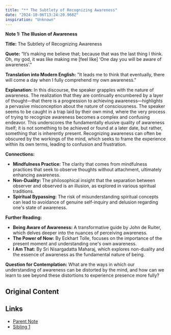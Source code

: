 ```yaml
---
title: "** The Subtlety of Recognizing Awareness"
date: "2024-10-06T13:24:20.968Z"
inspiration: "Unknown"
---
```



**Note 1: The Illusion of Awareness**

**Title:** The Subtlety of Recognizing Awareness

**Quote:** “It’s making me believe that; because that was the last thing I think. Oh, my god, it was like making me [feel like] ‘One day you will be aware of awareness’."

**Translation into Modern English:** "It leads me to think that eventually, there will come a day when I fully comprehend my own awareness."

**Explanation:** In this discourse, the speaker grapples with the nature of awareness. The realization that they are continually encumbered by a layer of thought—that there is a progression to achieving awareness—highlights a pervasive misconception about the nature of consciousness. The speaker seems to be caught in a trap laid by their own mind, where the very process of trying to recognize awareness becomes a complex and confusing endeavor. This underscores the fundamentally elusive quality of awareness itself; it is not something to be achieved or found at a later date, but rather, something that is inherently present. Recognizing awareness can often be obscured by the workings of the mind, which seeks to frame the experience within its own terms, leading to confusion and frustration.

**Connections:** 
- **Mindfulness Practice:** The clarity that comes from mindfulness practices that seek to observe thoughts without attachment, ultimately enhancing awareness.
- **Non-Duality:** The philosophical insight that the separation between observer and observed is an illusion, as explored in various spiritual traditions.
- **Spiritual Bypassing:** The risk of misunderstanding spiritual concepts can lead to avoidance of genuine self-inquiry and delusion regarding one's state of awareness.

**Further Reading:**
- **Being Aware of Awareness:** A transformative guide by John de Ruiter, which delves deeper into the nuances of perceiving awareness.
- **The Power of Now:** By Eckhart Tolle, focuses on the importance of the present moment and understanding one's own awareness.
- **I Am That:** By Sri Nisargadatta Maharaj, which explores non-duality and the essence of awareness as the fundamental nature of being.

**Question for Contemplation:** What are the ways in which our understanding of awareness can be distorted by the mind, and how can we learn to see beyond these distortions to experience presence more fully?

## Original Content



## Links

- [Parent Note](/parent-note.md)
- [Sibling 1](/zettel1.md)
